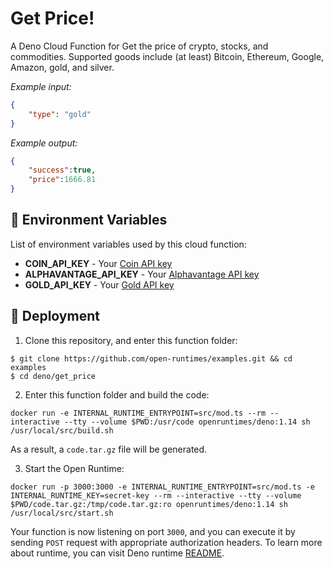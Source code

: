 # Get Price!

A Deno Cloud Function for Get the price of crypto, stocks, and commodities. Supported goods include (at least) Bitcoin, Ethereum, Google, Amazon, gold, and silver.

_Example input:_

```json
{
    "type": "gold"
}
```

_Example output:_


```json
{
    "success":true,
    "price":1666.81
}
```

## 📝 Environment Variables

List of environment variables used by this cloud function:

- **COIN_API_KEY** - Your [Coin API key](https://docs.coinapi.io/#md-docs)
- **ALPHAVANTAGE_API_KEY** - Your [Alphavantage API key](https://www.alphavantage.co/)
- **GOLD_API_KEY** - Your [Gold API key](https://www.goldapi.io/)

## 🚀 Deployment

1. Clone this repository, and enter this function folder:

```
$ git clone https://github.com/open-runtimes/examples.git && cd examples
$ cd deno/get_price
```

2. Enter this function folder and build the code:
```
docker run -e INTERNAL_RUNTIME_ENTRYPOINT=src/mod.ts --rm --interactive --tty --volume $PWD:/usr/code openruntimes/deno:1.14 sh /usr/local/src/build.sh
```
As a result, a `code.tar.gz` file will be generated.

3. Start the Open Runtime:
```
docker run -p 3000:3000 -e INTERNAL_RUNTIME_ENTRYPOINT=src/mod.ts -e INTERNAL_RUNTIME_KEY=secret-key --rm --interactive --tty --volume $PWD/code.tar.gz:/tmp/code.tar.gz:ro openruntimes/deno:1.14 sh /usr/local/src/start.sh
```

Your function is now listening on port `3000`, and you can execute it by sending `POST` request with appropriate authorization headers. To learn more about runtime, you can visit Deno runtime [README](https://github.com/open-runtimes/open-runtimes/tree/main/runtimes/deno-1.14).